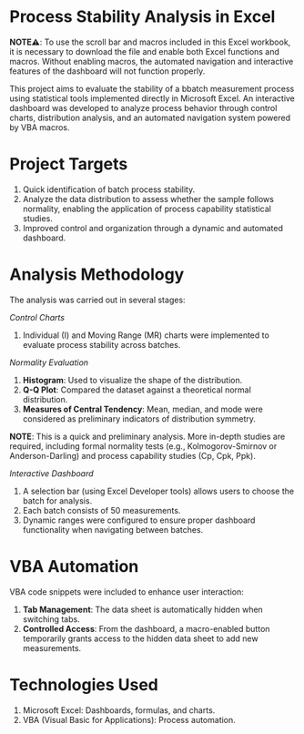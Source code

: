 # Process Stability Analysis in Excel

**NOTE⚠️**: To use the scroll bar and macros included in this Excel workbook, it is necessary to download the file and enable both Excel functions and macros. Without enabling macros, the automated navigation and interactive features of the dashboard will not function properly.

This project aims to evaluate the stability of a bbatch measurement process using statistical tools implemented directly in Microsoft Excel. An interactive dashboard was developed to analyze process behavior through control charts, distribution analysis, and an automated navigation system powered by VBA macros.

# Project Targets
1. Quick identification of batch process stability.
2. Analyze the data distribution to assess whether the sample follows normality, enabling the application of process capability statistical studies.
3. Improved control and organization through a dynamic and automated dashboard.

# Analysis Methodology
The analysis was carried out in several stages:

  *Control Charts*
  1. Individual (I) and Moving Range (MR) charts were implemented to evaluate process stability across batches.

  *Normality Evaluation*
  1. **Histogram**: Used to visualize the shape of the distribution.
  2. **Q-Q Plot**: Compared the dataset against a theoretical normal distribution.
  3. **Measures of Central Tendency**: Mean, median, and mode were considered as preliminary indicators of distribution symmetry.

**NOTE**: This is a quick and preliminary analysis. More in-depth studies are required, including formal normality tests (e.g., Kolmogorov-Smirnov or Anderson-Darling) and process capability studies (Cp, Cpk, Ppk).

  *Interactive Dashboard*
  1. A selection bar (using Excel Developer tools) allows users to choose the batch for analysis.
  2. Each batch consists of 50 measurements.
  3. Dynamic ranges were configured to ensure proper dashboard functionality when navigating between batches.

# VBA Automation
VBA code snippets were included to enhance user interaction:
  1. **Tab Management**: The data sheet is automatically hidden when switching tabs.
  2. **Controlled Access**: From the dashboard, a macro-enabled button temporarily grants access to the hidden data sheet to add new measurements.

# Technologies Used
  1. Microsoft Excel: Dashboards, formulas, and charts.
  2. VBA (Visual Basic for Applications): Process automation.
